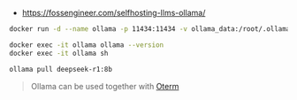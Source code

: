 * https://fossengineer.com/selfhosting-llms-ollama/

```sh
docker run -d --name ollama -p 11434:11434 -v ollama_data:/root/.ollama ollama/ollama

docker exec -it ollama ollama --version
docker exec -it ollama sh

ollama pull deepseek-r1:8b
```

> Ollama can be used together with [Oterm](https://jalcocert.github.io/JAlcocerT/selfhosted-apps-may-2025/#ai-apps-im-selfhosting)
